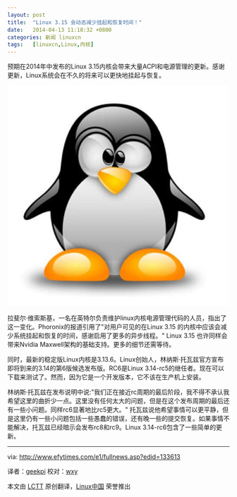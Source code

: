 ```yaml
---
layout: post
title:	"Linux 3.15 会动态减少挂起和恢复时间！"
date:	2014-04-13 11:18:32 +0800 
categories:	新闻 linuxcn 
tags:	[linuxcn,Linux,内核]
---
```



预期在2014年中发布的Linux 3.15内核会带来大量ACPI和电源管理的更新。感谢更新，Linux系统会在不久的将来可以更快地挂起与恢复。


![Linux 3.15 kernel, ACPI, power management updates, Linux systems, Rafael Wysocki, asynchronous threads, Nvidia's Maxwell architecture, Linux kernel 3.14](/Asserts/Images/album/201404/13/111836j7pn21p7f8pnt9hv.jpg)


拉斐尔·维索斯基，一名在英特尔负责维护linux内核电源管理代码的人员，指出了这一变化。Phoronix的报道引用了"对用户可见的在Linux 3.15 的内核中应该会减少系统挂起和恢复的时间，感谢启用了更多的异步线程。" Linux 3.15 也许同样会带来Nvidia Maxwell架构的基础支持。更多的细节还需等待。


同时，最新的稳定版Linux内核是3.13.6。Linux创始人，林纳斯·托瓦兹官方宣布即将到来的3.14的第6版候选发布版。RC6是Linux 3.14-rc5的继任者。现在可以下载来测试了。然而，因为它是一个开发版本，它不该在生产机上安装。


林纳斯·托瓦兹在发布说明中说:"我们正在接近rc周期的最后阶段，我不得不承认我希望这里的曲折少一点。这里没有任何太大的问题，但是在这个发布周期的最后还有一些小问题。同样rc6显著地比rc5更大。" 托瓦兹说他希望事情可以更平静，但是这里仍有一些小问题包括一些愚蠢的错误，还有晚一些的提交恢复。如果事情不能解决，托瓦兹已经暗示会发布rc8和rc9。Linux 3.14-rc6包含了一些简单的更新。




---


via: <http://www.efytimes.com/e1/fullnews.asp?edid=133613>


译者：[geekpi](https://github.com/geekpi) 校对：[wxy](https://github.com/wxy)


本文由 [LCTT](https://github.com/LCTT/TranslateProject) 原创翻译，[Linux中国](http://linux.cn/) 荣誉推出
